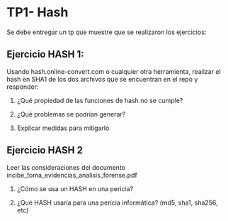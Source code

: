 # TP1- Hash
Se debe entregar un tp que muestre que se realizaron los ejercicios:

## Ejercicio HASH 1:

Usando hash.online-convert.com o cualquier otra herramienta, realizar el hash en SHA1 de los dos archivos que se encuentran en el repo y responder:

1. ¿Qué propiedad de las funciones de hash no se cumple?

1. ¿Qué problemas se podrían generar?

1. Explicar medidas para mitigarlo

## Ejercicio HASH 2

Leer las  consideraciones del documento incibe_toma_evidencias_analisis_forense.pdf
1. ¿Cómo se usa un HASH en una pericia?

1. ¿Qué HASH usaría para una pericia informática?  (md5, sha1, sha256, etc)


